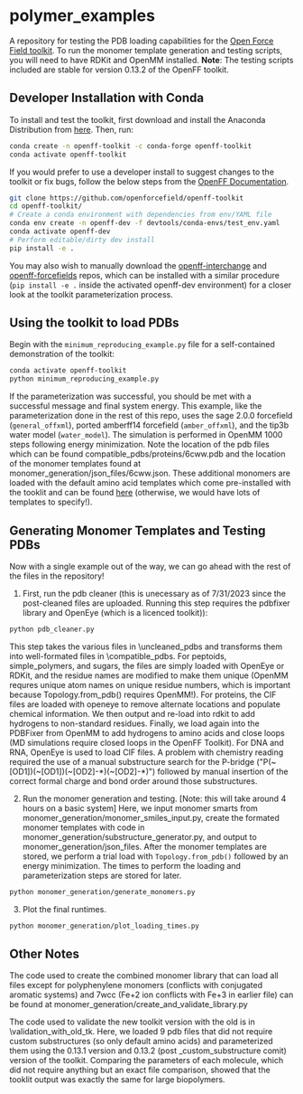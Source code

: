 # polymer_examples
A repository for testing the PDB loading capabilities for the [Open Force Field toolkit](https://github.com/openforcefield/openff-toolkit). To run the monomer template generation and testing scripts, you will need to have RDKit and OpenMM installed.
**Note**: The testing scripts included are stable for version 0.13.2 of the OpenFF toolkit. 
## Developer Installation with Conda
To install and test the toolkit, first download and install the Anaconda Distribution from [here](https://www.anaconda.com/download). Then, run:
```sh
conda create -n openff-toolkit -c conda-forge openff-toolkit
conda activate openff-toolkit
```
If you would prefer to use a developer install to suggest changes to the toolkit or fix bugs, follow the below steps from the [OpenFF Documentation](https://docs.openforcefield.org/projects/toolkit/en/latest/users/developing.html#setting-up-a-development-environment).
```sh
git clone https://github.com/openforcefield/openff-toolkit
cd openff-toolkit/
# Create a conda environment with dependencies from env/YAML file
conda env create -n openff-dev -f devtools/conda-envs/test_env.yaml
conda activate openff-dev
# Perform editable/dirty dev install
pip install -e .
```
You may also wish to manually download the [openff-interchange](https://github.com/openforcefield/openff-interchange) and [openff-forcefields](https://github.com/openforcefield/openff-forcefields) repos, which can be installed with a similar procedure (`pip install -e .` inside the activated openff-dev environment) for a closer look at the toolkit parameterization process.
## Using the toolkit to load PDBs
Begin with the `minimum_reproducing_example.py` file for a self-contained demonstration of the toolkit:
```sh
conda activate openff-toolkit
python minimum_reproducing_example.py
```
If the parameterization was successful, you should be met with a successful message and final system energy. This example, like the parameterization done in the rest of this repo, uses the sage 2.0.0 forcefield (`general_offxml`), ported amberff14 forcefield (`amber_offxml`), and the tip3b water model (`water_model`). The simulation is performed in OpenMM 1000 steps following energy minimization. Note the location of the pdb files which can be found compatible_pdbs/proteins/6cww.pdb and the location of the monomer templates found at monomer_generation/json_files/6cww.json. These additional monomers are loaded with the default amino acid templates which come pre-installed with the tooklit and can be found [here](https://github.com/openforcefield/openff-toolkit/blob/main/openff/toolkit/data/proteins/aa_residues_substructures_explicit_bond_orders_with_caps_explicit_connectivity.json) (otherwise, we would have lots of templates to specify!). 
## Generating Monomer Templates and Testing PDBs
Now with a single example out of the way, we can go ahead with the rest of the files in the repository!

1. First, run the pdb cleaner (this is unecessary as of 7/31/2023 since the post-cleaned files are uploaded. Running this step requires the pdbfixer library and OpenEye (which is a licenced toolkit)):
```sh
python pdb_cleaner.py
```
This step takes the various files in \uncleaned_pdbs and transforms them into well-formated files in \compatible_pdbs. 
For peptoids, simple_polymers, and sugars, the files are simply loaded with OpenEye or RDKit, and the residue names are modified to make them unique (OpenMM requres unique atom names on unique residue numbers, which is important because Topology.from_pdb() requires OpenMM!).
For proteins, the CIF files are loaded with openeye to remove alternate locations and populate chemical information. We then output and re-load into rdkit to add hydrogens to non-standard residues. Finally, we load again into the PDBFixer from OpenMM to add hydrogens to amino acids and close loops (MD simulations require closed loops in the OpenFF Toolkit). 
For DNA and RNA, OpenEye is used to load CIF files. A problem with chemistry reading required the use of a manual substructure search for the P-bridge ("P(~[OD1])(~[OD1])(~[OD2]-*)(~[OD2]-*)") followed by manual insertion of the correct formal charge and bond order around those substructures. 

2. Run the monomer generation and testing. [Note: this will take around 4 hours on a basic system] Here, we input monomer smarts from monomer_generation/monomer_smiles_input.py, create the formated monomer templates with code in monomer_generation/substructure_generator.py, and output to monomer_generation/json_files. After the monomer templates are stored, we perform a trial load with `Topology.from_pdb()` followed by an energy minimization. The times to perform the loading and parameterization steps are stored for later.
```sh
python monomer_generation/generate_monomers.py
```

3. Plot the final runtimes.
```sh
python monomer_generation/plot_loading_times.py
```
## Other Notes
The code used to create the combined monomer library that can load all files except for polyphenylene monomers (conflicts with conjugated aromatic systems) and 7wcc (Fe+2 ion conflicts with Fe+3 in earlier file) can be found at monomer_generation/create_and_validate_library.py

The code used to validate the new toolkit version with the old is in \validation_with_old_tk. Here, we loaded 9 pdb files that did not require custom substructures (so only default amino acids) and parameterized them using the 0.13.1 version and 0.13.2 (post _custom_substructure comit) version of the toolkit. Comparing the parameters of each molecule, which did not require anything but an exact file comparison, showed that the tooklit output was exactly the same for large biopolymers. 
